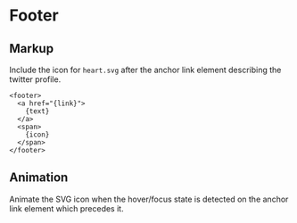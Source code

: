 # Footer

## Markup

Include the icon for `heart.svg` after the anchor link element describing the twitter profile.

```njk
<footer>
  <a href="{link}">
    {text}
  </a>
  <span>
    {icon}
  </span>
</footer>
```

## Animation

Animate the SVG icon when the hover/focus state is detected on the anchor link element which precedes it.
